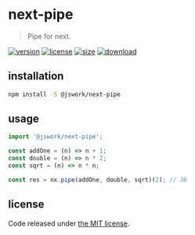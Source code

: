 # next-pipe
> Pipe for next.

[![version][version-image]][version-url]
[![license][license-image]][license-url]
[![size][size-image]][size-url]
[![download][download-image]][download-url]

## installation
```bash
npm install -S @jswork/next-pipe
```

## usage
```js
import '@jswork/next-pipe';

const addOne = (n) => n + 1;
const double = (n) => n * 2;
const sqrt = (n) => n * n;

const res = nx.pipe(addOne, double, sqrt)(2); // 36
```

## license
Code released under [the MIT license](https://github.com/afeiship/next-pipe/blob/master/LICENSE.txt).

[version-image]: https://img.shields.io/npm/v/@jswork/next-pipe
[version-url]: https://npmjs.org/package/@jswork/next-pipe

[license-image]: https://img.shields.io/npm/l/@jswork/next-pipe
[license-url]: https://github.com/afeiship/next-pipe/blob/master/LICENSE.txt

[size-image]: https://img.shields.io/bundlephobia/minzip/@jswork/next-pipe
[size-url]: https://github.com/afeiship/next-pipe/blob/master/dist/next-pipe.min.js

[download-image]: https://img.shields.io/npm/dm/@jswork/next-pipe
[download-url]: https://www.npmjs.com/package/@jswork/next-pipe
